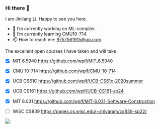 ### Hi there 👋
I am Jinliang Li. Happy to see you here.
- 🔭 I’m currently working on  ML-compiler.
- 🌱 I’m currently learning CMU10-714.
- 📫 How to reach me: 9757561915@qq.com</p>

The excellent open courses I have taken and will take

- [x] MIT 6.5940 https://github.com/wplf/MIT_6.5940
- [x] CMU 10-714 https://github.com/wplf/CMU-10-714
- [x] UCB CS61C https://github.com/wplf/UCB-CS61c-2020summer
- [x] UCB CS161 https://github.com/wplf/UCB-CS161-sp24
- [x] MIT 6.031 https://github.com/wplf/MIT-6.031-Software-Construction
- [ ] WISC CS839 https://pages.cs.wisc.edu/~shivaram/cs839-sp22/


<a href=" ">
  <img src="https://github-readme-stats.vercel.app/api?username=wplf&show_icons=true&theme=tokyonight" />
</a >
<!-- <a href=" ">
 <img src="https://github-readme-stats.vercel.app/api/top-langs/?username=wplf" />
</a > -->

<!--
**wplf/wplf** is a ✨ _special_ ✨ repository because its `README.md` (this file) appears on your GitHub profile.
Here are some ideas to get you started:
-->
